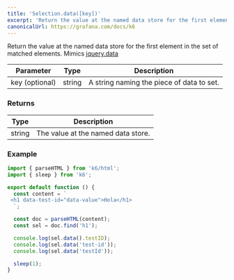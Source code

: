 ```yaml
---
title: 'Selection.data([key])'
excerpt: 'Return the value at the named data store for the first element in the set of matched elements.'
canonicalUrl: https://grafana.com/docs/k6
---
```


Return the value at the named data store for the first element in the set of matched elements.
Mimics [jquery.data](https://api.jquery.com/data/)

| Parameter      | Type   | Description                               |
| -------------- | ------ | ----------------------------------------- |
| key (optional) | string | A string naming the piece of data to set. |

### Returns

| Type   | Description                        |
| ------ | ---------------------------------- |
| string | The value at the named data store. |

### Example

<CodeGroup labels={[]}>

```javascript
import { parseHTML } from 'k6/html';
import { sleep } from 'k6';

export default function () {
  const content = `
 <h1 data-test-id="data-value">Hola</h1>
  `;

  const doc = parseHTML(content);
  const sel = doc.find('h1');

  console.log(sel.data().testID);
  console.log(sel.data('test-id'));
  console.log(sel.data('testId'));

  sleep(1);
}
```

</CodeGroup>

